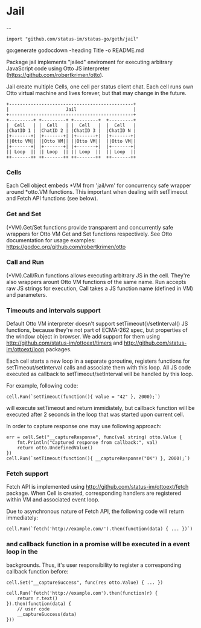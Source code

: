 # Jail
--

    import "github.com/status-im/status-go/geth/jail"

go:generate godocdown -heading Title -o README.md

Package jail implements "jailed" enviroment for executing arbitrary JavaScript
code using Otto JS interpreter (https://github.com/robertkrimen/otto).

Jail create multiple Cells, one cell per status client chat. Each cell runs own
Otto virtual machine and lives forever, but that may change in the future.

    +----------------------------------------------+
    |                     Jail                     |
    +----------------------------------------------+
    +---------+ +---------+ +---------+  +---------+
    |  Cell   | |  Cell   | |  Cell   |  |  Cell   |
    |ChatID 1 | |ChatID 2 | |ChatID 3 |  |ChatID N |
    |+-------+| |+-------+| |+-------+|  |+-------+|
    ||Otto VM|| ||Otto VM|| ||Otto VM||  ||Otto VM||
    |+-------+| |+-------+| |+-------+|  |+-------+|
    || Loop  || || Loop  || || Loop  ||  || Loop  ||
    ++-------++ ++-------++ ++-------++  ++-------++


### Cells

Each Cell object embeds *VM from 'jail/vm' for concurrency safe wrapper around
*otto.VM functions. This important when dealing with setTimeout and Fetch API
functions (see below).


### Get and Set

(*VM).Get/Set functions provide transparent and concurrently safe wrappers for
Otto VM Get and Set functions respectively. See Otto documentation for usage
examples: https://godoc.org/github.com/robertkrimen/otto


### Call and Run

(*VM).Call/Run functions allows executing arbitrary JS in the cell. They're also
wrappers arount Otto VM functions of the same name. Run accepts raw JS strings
for execution, Call takes a JS function name (defined in VM) and parameters.


### Timeouts and intervals support

Default Otto VM interpreter doesn't support setTimeout()/setInterval() JS
functions, because they're not part of ECMA-262 spec, but properties of the
window object in browser. We add support for them using
http://github.com/status-im/ottoext/timers and
http://github.com/status-im/ottoext/loop packages.

Each cell starts a new loop in a separate goroutine, registers functions for
setTimeout/setInterval calls and associate them with this loop. All JS code
executed as callback to setTimeout/setInterval will be handled by this loop.

For example, following code:

    cell.Run(`setTimeout(function(){ value = "42" }, 2000);`)

will execute setTimeout and return immidiately, but callback function will be
executed after 2 seconds in the loop that was started upon current cell.

In order to capture response one may use following approach:

    err = cell.Set("__captureResponse", func(val string) otto.Value {
    	fmt.Println("Captured response from callback:", val)
    	return otto.UndefinedValue()
    })
    cell.Run(`setTimeout(function(){ __captureResponse("OK") }, 2000);`)


### Fetch support

Fetch API is implemented using http://github.com/status-im/ottoext/fetch
package. When Cell is created, corresponding handlers are registered within VM
and associated event loop.

Due to asynchronous nature of Fetch API, the following code will return
immediately:

    cell.Run(`fetch('http://example.com/').then(function(data) { ... })`)

### and callback function in a promise will be executed in a event loop in the
backgrounds. Thus, it's user responsibility to register a corresponding callback
function before:

    cell.Set("__captureSuccess", func(res otto.Value) { ... })

    cell.Run(`fetch('http://example.com').then(function(r) {
    	return r.text()
    }).then(function(data) {
    	// user code
    	__captureSuccess(data)
    }))
